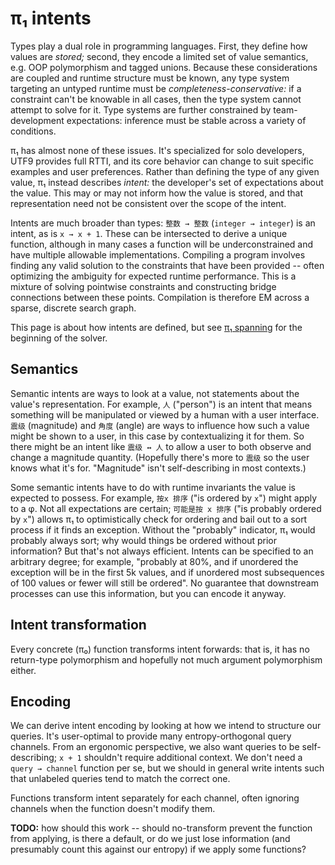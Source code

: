 # π₁ intents
Types play a dual role in programming languages. First, they define how values are _stored;_ second, they encode a limited set of value semantics, e.g. OOP polymorphism and tagged unions. Because these considerations are coupled and runtime structure must be known, any type system targeting an untyped runtime must be _completeness-conservative:_ if a constraint can't be knowable in all cases, then the type system cannot attempt to solve for it. Type systems are further constrained by team-development expectations: inference must be stable across a variety of conditions.

π₁ has almost none of these issues. It's specialized for solo developers, UTF9 provides full RTTI, and its core behavior can change to suit specific examples and user preferences. Rather than defining the type of any given value, π₁ instead describes _intent:_ the developer's set of expectations about the value. This may or may not inform how the value is stored, and that representation need not be consistent over the scope of the intent.

Intents are much broader than types: `整数 → 整数` (`integer → integer`) is an intent, as is `x → x + 1`. These can be intersected to derive a unique function, although in many cases a function will be underconstrained and have multiple allowable implementations. Compiling a program involves finding any valid solution to the constraints that have been provided -- often optimizing the ambiguity for expected runtime performance. This is a mixture of solving pointwise constraints and constructing bridge connections between these points. Compilation is therefore EM across a sparse, discrete search graph.

This page is about how intents are defined, but see [π₁ spanning](pi1-spanning.md) for the beginning of the solver.


## Semantics
Semantic intents are ways to look at a value, not statements about the value's representation. For example, `人` ("person") is an intent that means something will be manipulated or viewed by a human with a user interface. `震级` (magnitude) and `角度` (angle) are ways to influence how such a value might be shown to a user, in this case by contextualizing it for them. So there might be an intent like `震级 ↔ 人` to allow a user to both observe and change a magnitude quantity. (Hopefully there's more to `震级` so the user knows what it's for. "Magnitude" isn't self-describing in most contexts.)

Some semantic intents have to do with runtime invariants the value is expected to possess. For example, `按x 排序` ("is ordered by `x`") might apply to a φ. Not all expectations are certain; `可能是按 x 排序` ("is probably ordered by `x`") allows π₁ to optimistically check for ordering and bail out to a sort process if it finds an exception. Without the "probably" indicator, π₁ would probably always sort; why would things be ordered without prior information? But that's not always efficient. Intents can be specified to an arbitrary degree; for example, "probably at 80%, and if unordered the exception will be in the first 5k values, and if unordered most subsequences of 100 values or fewer will still be ordered". No guarantee that downstream processes can use this information, but you can encode it anyway.


## Intent transformation
Every concrete (π₀) function transforms intent forwards: that is, it has no return-type polymorphism and hopefully not much argument polymorphism either.


## Encoding
We can derive intent encoding by looking at how we intend to structure our queries. It's user-optimal to provide many entropy-orthogonal query channels. From an ergonomic perspective, we also want queries to be self-describing; `x + 1` shouldn't require additional context. We don't need a `query → channel` function per se, but we should in general write intents such that unlabeled queries tend to match the correct one.

Functions transform intent separately for each channel, often ignoring channels when the function doesn't modify them.

**TODO:** how should this work -- should no-transform prevent the function from applying, is there a default, or do we just lose information (and presumably count this against our entropy) if we apply some functions?
